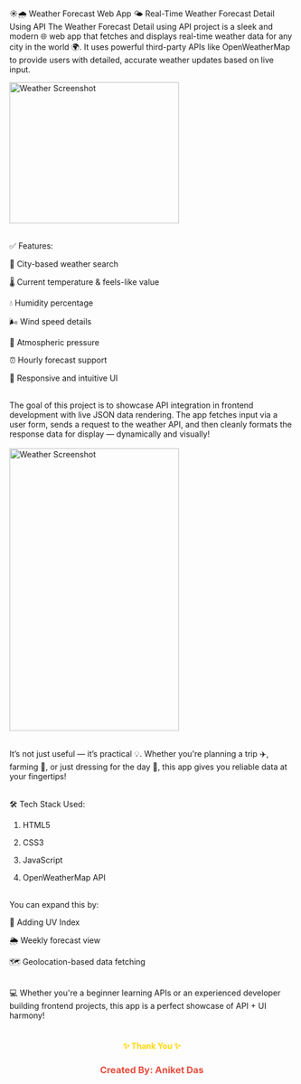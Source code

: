 ☀️🌧️ Weather Forecast Web App
🌤️ Real-Time Weather Forecast Detail Using API
The Weather Forecast Detail using API project is a sleek and modern 🌐 web app that fetches and displays real-time weather data for any city in the world 🌍. It uses powerful third-party APIs like OpenWeatherMap to provide users with detailed, accurate weather updates based on live input.

<img src="https://github.com/user-attachments/assets/d708e336-4cef-4649-88ab-afcb7f393ed1" alt="Weather Screenshot" width="300" height="250">
<br><br>

✅ Features:

📍 City-based weather search

🌡️ Current temperature & feels-like value

💧 Humidity percentage

🌬️ Wind speed details

🧭 Atmospheric pressure

⏰ Hourly forecast support

📱 Responsive and intuitive UI

<br>
The goal of this project is to showcase API integration in frontend development with live JSON data rendering. The app fetches input via a user form, sends a request to the weather API, and then cleanly formats the response data for display — dynamically and visually!
<br><br>

<img src="https://github.com/user-attachments/assets/4101b928-fb8a-45e6-8d34-e797710f5496" alt="Weather Screenshot" width="300" height="500">
<br><br>

It’s not just useful — it’s practical 💡. Whether you're planning a trip ✈️, farming 🌾, or just dressing for the day 🧥, this app gives you reliable data at your fingertips!
<br><br>

🛠️ Tech Stack Used:

1) HTML5

2) CSS3

3) JavaScript 

4) OpenWeatherMap API
<br><br>

You can expand this by:

🔆 Adding UV Index

🌦️ Weekly forecast view

🗺️ Geolocation-based data fetching
<br><br>

💻 Whether you're a beginner learning APIs or an experienced developer building frontend projects, this app is a perfect showcase of API + UI harmony!
<br><br>
<h4 align="center" style="color:gold;">✨ Thank You ✨</h4> 
<h3 align="center" style="color:#e74c3c;">Created By: Aniket Das</h3>
